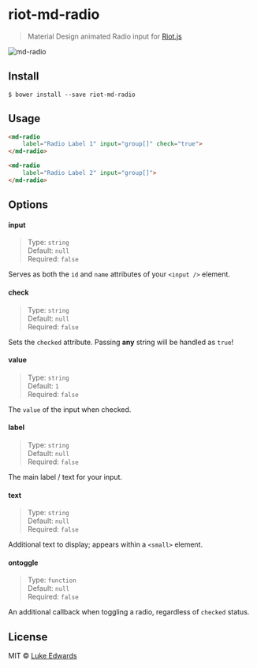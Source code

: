 # riot-md-radio

> Material Design animated Radio input for [Riot.js](https://github.com/riot/riot)

![md-radio](https://github.com/lukeed/md-radio/blob/master/demo.gif)

## Install

```
$ bower install --save riot-md-radio
```

## Usage

```html
<md-radio
	label="Radio Label 1" input="group[]" check="true">
</md-radio>

<md-radio
	label="Radio Label 2" input="group[]">
</md-radio>
```

## Options

#### input

> Type: `string` <br>
> Default: `null` <br>
> Required: `false`

Serves as both the `id` and `name` attributes of your `<input />` element.

#### check

> Type: `string` <br>
> Default: `null` <br>
> Required: `false`

Sets the `checked` attribute. Passing **any** string will be handled as `true`!

#### value

> Type: `string` <br>
> Default: `1` <br>
> Required: `false`

The `value` of the input when checked.

#### label

> Type: `string` <br>
> Default: `null` <br>
> Required: `false`

The main label / text for your input.

#### text

> Type: `string` <br>
> Default: `null` <br>
> Required: `false`

Additional text to display; appears within a `<small>` element.

#### ontoggle

> Type: `function` <br>
> Default: `null` <br>
> Required: `false`

An additional callback when toggling a radio, regardless of `checked` status.

## License

MIT © [Luke Edwards](https://lukeed.com)
